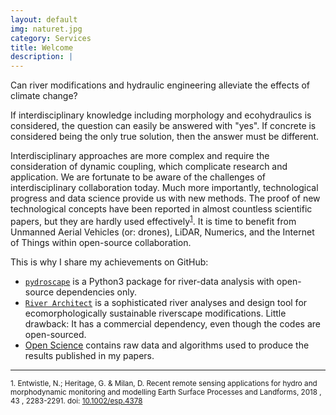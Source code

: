 ```yaml
---
layout: default
img: naturet.jpg
category: Services
title: Welcome
description: |
---
```


Can river modifications and hydraulic engineering alleviate the effects of climate change?

If interdisciplinary knowledge including morphology and ecohydraulics is considered, the question can easily be answered with "yes". If concrete is considered being the only true solution, then the answer must be different.

Interdisciplinary approaches are more complex and require the consideration of dynamic coupling, which complicate research and application. We are fortunate to be aware of the challenges of interdisciplinary collaboration today. Much more importantly, technological progress and data science provide us with new methods. The proof of new technological concepts have been reported in almost countless scientific papers, but they are hardly used effectively<sup>[1](#entwistle18)</sup>. 
It is time to benefit from Unmanned Aerial Vehicles (or: drones), LiDAR, Numerics, and the Internet of Things within open-source collaboration.

This is why I share my achievements on GitHub:

 - [`pydroscape`](https://sschwindt.github.io/pydroscape/) is a Python3 package for river-data analysis with open-source dependencies only.
 - [`River Architect`](https://riverarchitect.github.io/) is a sophisticated river analyses and design tool for ecomorphologically sustainable riverscape modifications. Little drawback: It has a commercial dependency, even though the codes are open-sourced.
 - [Open Science](https://sschwindt.github.io/OpenScience/) contains raw data and algorithms used to produce the results published in my papers.



***
<sub><a name="entwistle18"></a>1. Entwistle, N.; Heritage, G. & Milan, D. Recent remote sensing applications for hydro and morphodynamic monitoring and modelling Earth Surface Processes and Landforms, 2018 , 43 , 2283-2291. doi: [10.1002/esp.4378](https://onlinelibrary.wiley.com/doi/abs/10.1002/esp.4378)</sub>
